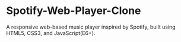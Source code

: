 # Spotify-Web-Player-Clone
A responsive web-based music player inspired by Spotify, built using HTML5, CSS3, and JavaScript(E6+).
